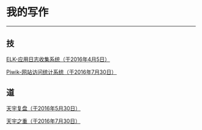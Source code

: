 # 我的写作

---

## 技

[ELK-应用日志收集系统（于2016年4月5日）](./my/t1/)

[Piwik-网站访问统计系统（于2016年7月30日）](./my/t4/)

## 道

[天宇复盘（于2016年5月30日）](./my/t2/)

[天宇之重（于2016年7月30日）](./my/t3/)
